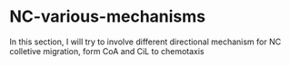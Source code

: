 # NC-various-mechanisms
In this section, I will try to involve different directional mechanism for NC colletive migration, form CoA and CiL to chemotaxis
